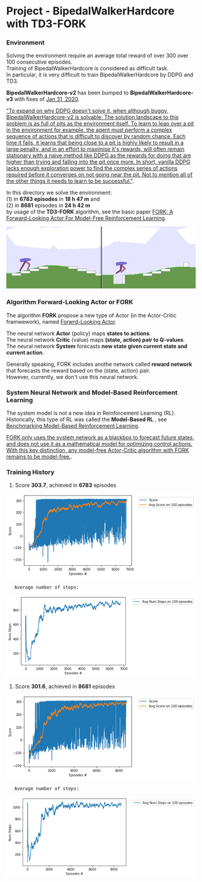 # Project - BipedalWalkerHardcore with TD3-FORK    

### Environment  

Solving the environment require an average total reward of over 300 over 100 consecutive episodes.    
Training of BipedalWalkerHardcore is considered as difficult task.   
In particular, it is very difficult to train BipedalWalkerHardcore by DDPG and TD3.   

__BipedalWalkerHardcore-v2__ has been bumped to __BipedalWalkerHardcore-v3__ with fixes of [Jan 31, 2020](https://ai.stackexchange.com/questions/13848/has-anyone-been-able-to-solve-openais-hardcore-bipedal-walker-with-their-implem).    

["To expand on why DDPG doesn't solve it, when although buggy, 
BipedalWalkerHardcore-v2 is solvable: The solution landscape to this problem 
is as full of pits as the environment itself. 
To learn to leap over a pit in the environment for example, 
the agent must perform a complex sequence of actions 
that is difficult to discover by random chance. 
Each time it fails, it learns that being close to a pit is highly likely 
to result in a large penalty, and in an effort to maximise it's rewards, 
will often remain stationary with a naive method like DDPG as the rewards 
for doing that are higher than trying and falling into the pit once more. 
In short, vanilla DDPG lacks enough exploration power 
to find the complex series of actions required before it converges 
on not going near the pit. Not to mention all of the other things 
it needs to learn to be successful."](https://ai.stackexchange.com/questions/13848/has-anyone-been-able-to-solve-openais-hardcore-bipedal-walker-with-their-implem).

In this directory we solve the environment:   
(1) in __6783 episodes__ in __18 h 47 m__   and    
(2) in __8681__ episodes in __24 h 42 m__       
by usage of the __TD3-FORK__ algorithm, see the basic paper [FORK: A Forward-Looking Actor For Model-Free Reinforcement Learning](https://arxiv.org/abs/2010.01652).

![](images/2-image_bph_1.png)

### Algorithm Forward-Looking Actor or FORK

The algorithm __FORK__ propose a new type of Actor (in the Actor-Critic framwework), named [Forwrd-Looking Actor](https://arxiv.org/abs/2010.01652).   

The neural network __Actor__ (policy) maps __states to actions__.  
The neural network __Critic__ (value) maps __(state, action) pair to Q-values__.  
The neural network __System__ forecasts __new state given current state and current action__.  

Generally speaking, FORK includes anothe network called __reward network__ that forecasts the reward based on the (state, action) pair.   
However, currently, we don't use this neural network.   

### System Neural Network and Model-Based Reinforcement Learning

The system model is not a new idea in Reinforcement Learning (RL). Historically, this type of RL was called 
the __Model-Based RL__ , see [Benchmarking Model-Based Reinforcement Learning](https://arxiv.org/abs/1907.02057).

[FORK only uses the system network as a blackbox to forecast future states, and does not use it as a mathematical model
for optimizing control actions. With this key distinction, any model-free Actor-Critic algorithm with FORK
remains to be model-free.](https://arxiv.org/abs/2010.01652).



### Training History

1. Score __303.7__,  achieved in __6783__ episodes

![](images/plot_avgscore_BipedalWalkerHardcore_6783epis.png)

       Average number of steps:    
![](images/plot_avgnumsteps_BWH_6783epis.png)

1. Score __301.6__,  achieved in __8681__ episodes

![](images/plot_avgscore_BipedalWalkerHardcore_8681epis.png)

       Average number of steps:    
![](images/plot_avgnumsteps_BWH_8681epis.png)


